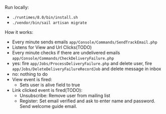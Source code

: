 Run locally:
   - `./runtimes/8.0/bin/install.sh`
   - `./vendor/bin/sail artisan migrate`

How it works:
  - Every minute sends emails `app/Console/Commands/SendTrackEmail.php`
  - Listens for View and Url Clicks(TODO)
  - Every minute checks if there are undelivered emails `app/Console/Commands/CheckDeliveryFailure.php`
   - yes: fire `app/Jobs/ProcessDeliveryFailure.php` and delete user, fire `app/Jobs/DeleteDeliveryFailureRecordJob` and delete message in inbox
   - no: nothing to do
  - View event is fired:
     - Sets user is alive field to true
  - Link clicked event is fired(TODO):
     - Unsubscribe: Remove user from mailing list
     - Register: Set email verified and ask to enter name and password. Send welcome guide email.


